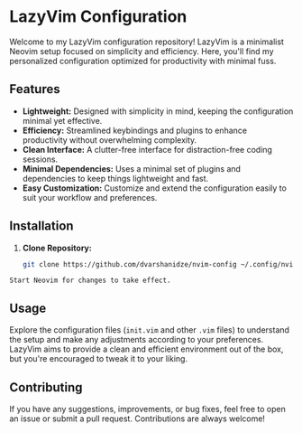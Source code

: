 # LazyVim Configuration

Welcome to my LazyVim configuration repository! LazyVim is a minimalist Neovim setup focused on simplicity and efficiency. Here, you'll find my personalized configuration optimized for productivity with minimal fuss.

## Features

- **Lightweight:** Designed with simplicity in mind, keeping the configuration minimal yet effective.
- **Efficiency:** Streamlined keybindings and plugins to enhance productivity without overwhelming complexity.
- **Clean Interface:** A clutter-free interface for distraction-free coding sessions.
- **Minimal Dependencies:** Uses a minimal set of plugins and dependencies to keep things lightweight and fast.
- **Easy Customization:** Customize and extend the configuration easily to suit your workflow and preferences.

## Installation

1. **Clone Repository:**
    ```bash
    git clone https://github.com/dvarshanidze/nvim-config ~/.config/nvim
    ```

 ```Start Neovim for changes to take effect.```

## Usage

Explore the configuration files (`init.vim` and other `.vim` files) to understand the setup and make any adjustments according to your preferences. LazyVim aims to provide a clean and efficient environment out of the box, but you're encouraged to tweak it to your liking.

## Contributing

If you have any suggestions, improvements, or bug fixes, feel free to open an issue or submit a pull request. Contributions are always welcome!
